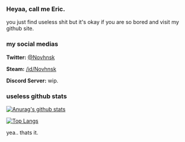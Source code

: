 ### Heyaa, call me Eric.

you just find useless shit but it's okay if you are so bored and visit my github site.

### my social medias

**Twitter:** [@Novhnsk](https://twitter.com/Novhnsk)

**Steam:** [/id/Novhnsk](https://steamcommunity.com/id/Novhnsk)

**Discord Server:** wip.

### useless github stats 
[![Anurag's github stats](https://github-readme-stats.vercel.app/api?username=Novhnsk&theme=material-palenight&hide=contribs,prs)](https://github.com/anuraghazra/github-readme-stats)


[![Top Langs](https://github-readme-stats.vercel.app/api/top-langs/?username=Novhnsk&layout=compact&show_icons=true&theme=material-palenight)](https://github.com/anuraghazra/github-readme-stats)

yea.. thats it.
